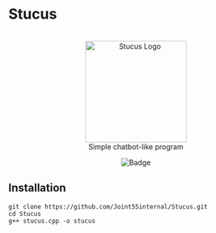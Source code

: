 # Stucus

<p align="center">
  <br>
  <img src="https://your-image-url.com" alt="Stucus Logo" width="200">
  <br>
  <span>Simple chatbot-like program</span>
</p> 

<p align="center">
  <img src="https://your-badge-url.com" alt="Badge">
</p>

## Installation

```console
git clone https://github.com/Joint55internal/Stucus.git
cd Stucus
g++ stucus.cpp -o stucus

